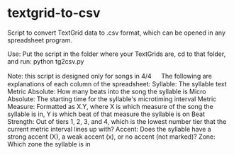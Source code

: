 # textgrid-to-csv
Script to convert TextGrid data to .csv format, which can be opened in any spreadsheet program.

   Use:
       Put the script in the folder where your TextGrids are, cd to that folder, and run:
         python tg2csv.py

   Note: this script is designed only for songs in 4/4
　
The following are explanations of each column of the spreadsheet:
Syllable: The syllable text
Metric Absolute: How many beats into the song the syllable is
Micro Absolute: The starting time for the syllable's microtiming interval
Metric Measure: Formatted as X.Y, where X is which measure of the song the syllable is in, Y is which beat of that measure the syllable is on
Beat Strength: Out of tiers 1, 2, 3, and 4, which is the lowest number tier that the current metric interval lines up with?
Accent: Does the syllable have a strong accent (X), a weak accent (x), or no accent (not marked)?
Zone: Which zone the syllable is in
